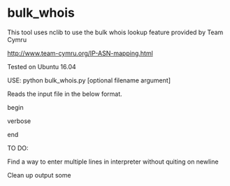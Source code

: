 # bulk_whois

This tool uses nclib to use the bulk whois lookup feature provided by Team Cymru

http://www.team-cymru.org/IP-ASN-mapping.html

Tested on Ubuntu 16.04



USE:
python bulk_whois.py [optional filename argument]

Reads the input file in the below format.

begin

verbose

<IPs Here>

end



TO DO:

Find a way to enter multiple lines in interpreter without quiting on newline

Clean up output some
